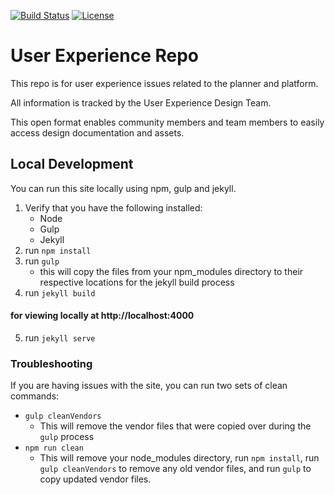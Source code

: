 [![Build Status](https://travis-ci.org/fabric8io/fabric8-ux.svg?branch=master)](https://travis-ci.org/fabric8io/fabric8-ux) [![License](https://img.shields.io/badge/License-Apache%202.0-blue.svg)](https://opensource.org/licenses/Apache-2.0)

# User Experience Repo

This repo is for user experience issues related to the planner and platform.

All information is tracked by the User Experience Design Team.

This open format enables community members and team members to easily access design documentation and assets.

## Local Development
You can run this site locally using npm, gulp and jekyll. 

1. Verify that you have the following installed:
    - Node
    - Gulp
    - Jekyll
2. run `npm install`
3. run `gulp`
    - this will copy the files from your npm_modules directory to their respective locations for the jekyll build process
4. run `jekyll build`

#### for viewing locally at http://localhost:4000

5. run `jekyll serve`

### Troubleshooting
If you are having issues with the site, you can run two sets of clean commands:

- `gulp cleanVendors`
    - This will remove the vendor files that were copied over during the `gulp` process
- `npm run clean`
    - This will remove your node_modules directory, run `npm install`, run `gulp cleanVendors` to remove any old vendor files, and run `gulp` to copy updated vendor files.